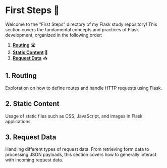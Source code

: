 # First Steps 🚀

Welcome to the "First Steps" directory of my Flask study repository! This section covers the fundamental concepts and practices of Flask development, organized in the following order:

1. **[Routing](./Routing)** 🛣️
2. **[Static Content](./Static%20Content)** 📝
3. **[Request Data](./Request%20Data)** 📥

## 1. Routing

Exploration on how to define routes and handle HTTP requests using Flask.

## 2. Static Content

Usage of static files such as CSS, JavaScript, and images in Flask applications.

## 3. Request Data

Handling different types of request data. From retrieving form data to processing JSON payloads, this section covers how to generally interact with incoming request data.
